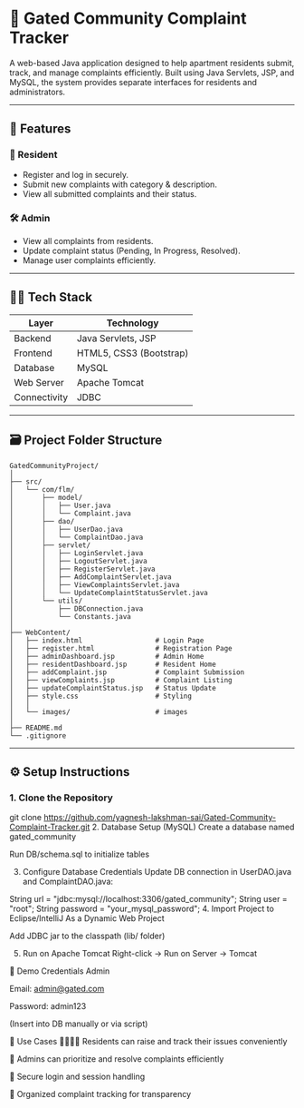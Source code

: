 # 🏢 Gated Community Complaint Tracker

A web-based Java application designed to help apartment residents submit, track, and manage complaints efficiently. Built using Java Servlets, JSP, and MySQL, the system provides separate interfaces for residents and administrators.

---

## 🚀 Features

### 👤 Resident
- Register and log in securely.
- Submit new complaints with category & description.
- View all submitted complaints and their status.

### 🛠️ Admin
- View all complaints from residents.
- Update complaint status (Pending, In Progress, Resolved).
- Manage user complaints efficiently.

---

## 🧑‍💻 Tech Stack

| Layer        | Technology                |
|--------------|---------------------------|
| Backend      | Java Servlets, JSP        |
| Frontend     | HTML5, CSS3 (Bootstrap)   |
| Database     | MySQL                     |
| Web Server   | Apache Tomcat             |
| Connectivity | JDBC                      |

---

## 🗃️ Project Folder Structure
```
GatedCommunityProject/
│
├── src/
│   └── com/flm/
│       ├── model/
│       │   ├── User.java
│       │   └── Complaint.java
│       ├── dao/
│       │   ├── UserDao.java
│       │   └── ComplaintDao.java
│       ├── servlet/
│       │   ├── LoginServlet.java
│       │   ├── LogoutServlet.java
│       │   ├── RegisterServlet.java
│       │   ├── AddComplaintServlet.java
│       │   ├── ViewComplaintsServlet.java
│       │   └── UpdateComplaintStatusServlet.java
│       └── utils/
│           ├── DBConnection.java
│           └── Constants.java
│
├── WebContent/
│   ├── index.html                  # Login Page
│   ├── register.html               # Registration Page
│   ├── adminDashboard.jsp          # Admin Home
│   ├── residentDashboard.jsp       # Resident Home
│   ├── addComplaint.jsp            # Complaint Submission
│   ├── viewComplaints.jsp          # Complaint Listing
│   ├── updateComplaintStatus.jsp   # Status Update
│   ├── style.css                   # Styling
│   │                  
│   └── images/                     # images
│
├── README.md
└── .gitignore
```


---

## ⚙️ Setup Instructions

### 1. Clone the Repository

git clone https://github.com/yagnesh-lakshman-sai/Gated-Community-Complaint-Tracker.git
2. Database Setup (MySQL)
Create a database named gated_community

Run DB/schema.sql to initialize tables

3. Configure Database Credentials
Update DB connection in UserDAO.java and ComplaintDAO.java:

String url = "jdbc:mysql://localhost:3306/gated_community";
String user = "root";
String password = "your_mysql_password";
4. Import Project to Eclipse/IntelliJ
As a Dynamic Web Project

Add JDBC jar to the classpath (lib/ folder)

5. Run on Apache Tomcat
Right-click → Run on Server → Tomcat

🧪 Demo Credentials
Admin 

Email: admin@gated.com

Password: admin123

(Insert into DB manually or via script)

📌 Use Cases
👨‍👩‍👧‍👦 Residents can raise and track their issues conveniently

👷 Admins can prioritize and resolve complaints efficiently

🔐 Secure login and session handling

📂 Organized complaint tracking for transparency


